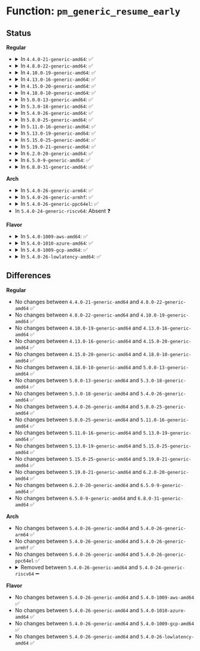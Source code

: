 # Function: <code>pm_generic_resume_early</code>

## Status
<b>Regular</b>
<ul>
<li>
<details>
<summary>In <code>4.4.0-21-generic-amd64</code>: ✅</summary>

```c
int pm_generic_resume_early(struct device * dev)
```

```json
{
  "name": "pm_generic_resume_early",
  "collision_type": "Unique Global",
  "inline_type": "No",
  "funcs": [
    {
      "addr": 18446744071584434064,
      "name": "pm_generic_resume_early",
      "external": true,
      "loc": "drivers/base/power/generic_ops.c:232",
      "file": "drivers/base/power/generic_ops.c",
      "inline": "seen, unknown",
      "caller_inline": [],
      "caller_func": [
        "drivers/acpi/device_pm.c:acpi_subsys_resume_early",
        "drivers/acpi/acpi_lpss.c:acpi_lpss_resume_early"
      ]
    }
  ],
  "symbols": [
    {
      "addr": 18446744071584434064,
      "name": "pm_generic_resume_early",
      "section": ".text",
      "bind": "STB_GLOBAL",
      "size": 49
    }
  ]
}
```
</details>
</li>
<li>
<details>
<summary>In <code>4.8.0-22-generic-amd64</code>: ✅</summary>

```c
int pm_generic_resume_early(struct device * dev)
```

```json
{
  "name": "pm_generic_resume_early",
  "collision_type": "Unique Global",
  "inline_type": "No",
  "funcs": [
    {
      "addr": 18446744071584769936,
      "name": "pm_generic_resume_early",
      "external": true,
      "loc": "drivers/base/power/generic_ops.c:232",
      "file": "drivers/base/power/generic_ops.c",
      "inline": "seen, unknown",
      "caller_inline": [],
      "caller_func": [
        "drivers/acpi/device_pm.c:acpi_subsys_resume_early",
        "drivers/acpi/acpi_lpss.c:acpi_lpss_resume_early"
      ]
    }
  ],
  "symbols": [
    {
      "addr": 18446744071584769936,
      "name": "pm_generic_resume_early",
      "section": ".text",
      "bind": "STB_GLOBAL",
      "size": 49
    }
  ]
}
```
</details>
</li>
<li>
<details>
<summary>In <code>4.10.0-19-generic-amd64</code>: ✅</summary>

```c
int pm_generic_resume_early(struct device * dev)
```

```json
{
  "name": "pm_generic_resume_early",
  "collision_type": "Unique Global",
  "inline_type": "No",
  "funcs": [
    {
      "addr": 18446744071584960336,
      "name": "pm_generic_resume_early",
      "external": true,
      "loc": "drivers/base/power/generic_ops.c:232",
      "file": "drivers/base/power/generic_ops.c",
      "inline": "seen, unknown",
      "caller_inline": [],
      "caller_func": [
        "drivers/acpi/device_pm.c:acpi_subsys_resume_early",
        "drivers/acpi/acpi_lpss.c:acpi_lpss_resume_early"
      ]
    }
  ],
  "symbols": [
    {
      "addr": 18446744071584960336,
      "name": "pm_generic_resume_early",
      "section": ".text",
      "bind": "STB_GLOBAL",
      "size": 49
    }
  ]
}
```
</details>
</li>
<li>
<details>
<summary>In <code>4.13.0-16-generic-amd64</code>: ✅</summary>

```c
int pm_generic_resume_early(struct device * dev)
```

```json
{
  "name": "pm_generic_resume_early",
  "collision_type": "Unique Global",
  "inline_type": "No",
  "funcs": [
    {
      "addr": 18446744071585045072,
      "name": "pm_generic_resume_early",
      "external": true,
      "loc": "drivers/base/power/generic_ops.c:232",
      "file": "drivers/base/power/generic_ops.c",
      "inline": "seen, unknown",
      "caller_inline": [],
      "caller_func": [
        "drivers/acpi/device_pm.c:acpi_subsys_resume_early",
        "drivers/acpi/acpi_lpss.c:acpi_lpss_resume_early"
      ]
    }
  ],
  "symbols": [
    {
      "addr": 18446744071585045072,
      "name": "pm_generic_resume_early",
      "section": ".text",
      "bind": "STB_GLOBAL",
      "size": 47
    }
  ]
}
```
</details>
</li>
<li>
<details>
<summary>In <code>4.15.0-20-generic-amd64</code>: ✅</summary>

```c
int pm_generic_resume_early(struct device * dev)
```

```json
{
  "name": "pm_generic_resume_early",
  "collision_type": "Unique Global",
  "inline_type": "No",
  "funcs": [
    {
      "addr": 18446744071585467904,
      "name": "pm_generic_resume_early",
      "external": true,
      "loc": "drivers/base/power/generic_ops.c:231",
      "file": "drivers/base/power/generic_ops.c",
      "inline": "seen, unknown",
      "caller_inline": [],
      "caller_func": [
        "drivers/acpi/device_pm.c:acpi_subsys_resume_early",
        "drivers/acpi/acpi_lpss.c:acpi_lpss_resume_early"
      ]
    }
  ],
  "symbols": [
    {
      "addr": 18446744071585467904,
      "name": "pm_generic_resume_early",
      "section": ".text",
      "bind": "STB_GLOBAL",
      "size": 50
    }
  ]
}
```
</details>
</li>
<li>
<details>
<summary>In <code>4.18.0-10-generic-amd64</code>: ✅</summary>

```c
int pm_generic_resume_early(struct device * dev)
```

```json
{
  "name": "pm_generic_resume_early",
  "collision_type": "Unique Global",
  "inline_type": "No",
  "funcs": [
    {
      "addr": 18446744071585711776,
      "name": "pm_generic_resume_early",
      "external": true,
      "loc": "drivers/base/power/generic_ops.c:231",
      "file": "drivers/base/power/generic_ops.c",
      "inline": "seen, unknown",
      "caller_inline": [],
      "caller_func": [
        "drivers/acpi/device_pm.c:acpi_subsys_resume_early",
        "drivers/acpi/acpi_lpss.c:acpi_lpss_resume_early"
      ]
    }
  ],
  "symbols": [
    {
      "addr": 18446744071585711776,
      "name": "pm_generic_resume_early",
      "section": ".text",
      "bind": "STB_GLOBAL",
      "size": 49
    }
  ]
}
```
</details>
</li>
<li>
<details>
<summary>In <code>5.0.0-13-generic-amd64</code>: ✅</summary>

```c
int pm_generic_resume_early(struct device * dev)
```

```json
{
  "name": "pm_generic_resume_early",
  "collision_type": "Unique Global",
  "inline_type": "No",
  "funcs": [
    {
      "addr": 18446744071585843408,
      "name": "pm_generic_resume_early",
      "external": true,
      "loc": "drivers/base/power/generic_ops.c:231",
      "file": "drivers/base/power/generic_ops.c",
      "inline": "seen, unknown",
      "caller_inline": [],
      "caller_func": [
        "drivers/acpi/device_pm.c:acpi_subsys_resume_early",
        "drivers/acpi/acpi_lpss.c:acpi_lpss_resume_noirq",
        "drivers/acpi/acpi_lpss.c:acpi_lpss_resume_early"
      ]
    }
  ],
  "symbols": [
    {
      "addr": 18446744071585843408,
      "name": "pm_generic_resume_early",
      "section": ".text",
      "bind": "STB_GLOBAL",
      "size": 49
    }
  ]
}
```
</details>
</li>
<li>
<details>
<summary>In <code>5.3.0-18-generic-amd64</code>: ✅</summary>

```c
int pm_generic_resume_early(struct device * dev)
```

```json
{
  "name": "pm_generic_resume_early",
  "collision_type": "Unique Global",
  "inline_type": "No",
  "funcs": [
    {
      "addr": 18446744071586079680,
      "name": "pm_generic_resume_early",
      "external": true,
      "loc": "drivers/base/power/generic_ops.c:229",
      "file": "drivers/base/power/generic_ops.c",
      "inline": "seen, unknown",
      "caller_inline": [],
      "caller_func": [
        "drivers/acpi/device_pm.c:acpi_subsys_resume_early",
        "drivers/acpi/acpi_lpss.c:acpi_lpss_resume_noirq",
        "drivers/acpi/acpi_lpss.c:acpi_lpss_resume_early"
      ]
    }
  ],
  "symbols": [
    {
      "addr": 18446744071586079680,
      "name": "pm_generic_resume_early",
      "section": ".text",
      "bind": "STB_GLOBAL",
      "size": 46
    }
  ]
}
```
</details>
</li>
<li>
<details>
<summary>In <code>5.4.0-26-generic-amd64</code>: ✅</summary>

```c
int pm_generic_resume_early(struct device * dev)
```

```json
{
  "name": "pm_generic_resume_early",
  "collision_type": "Unique Global",
  "inline_type": "No",
  "funcs": [
    {
      "addr": 18446744071586228112,
      "name": "pm_generic_resume_early",
      "external": true,
      "loc": "drivers/base/power/generic_ops.c:229",
      "file": "drivers/base/power/generic_ops.c",
      "inline": "seen, unknown",
      "caller_inline": [],
      "caller_func": [
        "drivers/acpi/device_pm.c:acpi_subsys_resume_early",
        "drivers/acpi/acpi_lpss.c:acpi_lpss_resume_noirq",
        "drivers/acpi/acpi_lpss.c:acpi_lpss_resume_early"
      ]
    }
  ],
  "symbols": [
    {
      "addr": 18446744071586228112,
      "name": "pm_generic_resume_early",
      "section": ".text",
      "bind": "STB_GLOBAL",
      "size": 46
    }
  ]
}
```
</details>
</li>
<li>
<details>
<summary>In <code>5.8.0-25-generic-amd64</code>: ✅</summary>

```c
int pm_generic_resume_early(struct device * dev)
```

```json
{
  "name": "pm_generic_resume_early",
  "collision_type": "Unique Global",
  "inline_type": "No",
  "funcs": [
    {
      "addr": 18446744071586994032,
      "name": "pm_generic_resume_early",
      "external": true,
      "loc": "drivers/base/power/generic_ops.c:229",
      "file": "drivers/base/power/generic_ops.c",
      "inline": "seen, unknown",
      "caller_inline": [],
      "caller_func": [
        "drivers/pci/pci-driver.c:pci_pm_resume_early",
        "drivers/acpi/acpi_lpss.c:acpi_lpss_resume_noirq"
      ]
    }
  ],
  "symbols": [
    {
      "addr": 18446744071586994032,
      "name": "pm_generic_resume_early",
      "section": ".text",
      "bind": "STB_GLOBAL",
      "size": 46
    }
  ]
}
```
</details>
</li>
<li>
<details>
<summary>In <code>5.11.0-16-generic-amd64</code>: ✅</summary>

```c
int pm_generic_resume_early(struct device * dev)
```

```json
{
  "name": "pm_generic_resume_early",
  "collision_type": "Unique Global",
  "inline_type": "No",
  "funcs": [
    {
      "addr": 18446744071587078784,
      "name": "pm_generic_resume_early",
      "external": true,
      "loc": "drivers/base/power/generic_ops.c:229",
      "file": "drivers/base/power/generic_ops.c",
      "inline": "seen, unknown",
      "caller_inline": [],
      "caller_func": [
        "drivers/pci/pci-driver.c:pci_pm_resume_early",
        "drivers/acpi/acpi_lpss.c:acpi_lpss_resume_noirq"
      ]
    }
  ],
  "symbols": [
    {
      "addr": 18446744071587078784,
      "name": "pm_generic_resume_early",
      "section": ".text",
      "bind": "STB_GLOBAL",
      "size": 46
    }
  ]
}
```
</details>
</li>
<li>
<details>
<summary>In <code>5.13.0-19-generic-amd64</code>: ✅</summary>

```c
int pm_generic_resume_early(struct device * dev)
```

```json
{
  "name": "pm_generic_resume_early",
  "collision_type": "Unique Global",
  "inline_type": "No",
  "funcs": [
    {
      "addr": 18446744071586965056,
      "name": "pm_generic_resume_early",
      "external": true,
      "loc": "drivers/base/power/generic_ops.c:229",
      "file": "drivers/base/power/generic_ops.c",
      "inline": "seen, unknown",
      "caller_inline": [],
      "caller_func": [
        "drivers/pci/pci-driver.c:pci_pm_resume_early",
        "drivers/acpi/acpi_lpss.c:acpi_lpss_resume_noirq"
      ]
    }
  ],
  "symbols": [
    {
      "addr": 18446744071586965056,
      "name": "pm_generic_resume_early",
      "section": ".text",
      "bind": "STB_GLOBAL",
      "size": 46
    }
  ]
}
```
</details>
</li>
<li>
<details>
<summary>In <code>5.15.0-25-generic-amd64</code>: ✅</summary>

```c
int pm_generic_resume_early(struct device * dev)
```

```json
{
  "name": "pm_generic_resume_early",
  "collision_type": "Unique Global",
  "inline_type": "No",
  "funcs": [
    {
      "addr": 18446744071587531200,
      "name": "pm_generic_resume_early",
      "external": true,
      "loc": "drivers/base/power/generic_ops.c:229",
      "file": "drivers/base/power/generic_ops.c",
      "inline": "seen, unknown",
      "caller_inline": [],
      "caller_func": [
        "drivers/pci/pci-driver.c:pci_pm_resume_early",
        "drivers/acpi/device_pm.c:acpi_subsys_resume_early",
        "drivers/acpi/acpi_lpss.c:acpi_lpss_resume_noirq"
      ]
    }
  ],
  "symbols": [
    {
      "addr": 18446744071587531200,
      "name": "pm_generic_resume_early",
      "section": ".text",
      "bind": "STB_GLOBAL",
      "size": 46
    }
  ]
}
```
</details>
</li>
<li>
<details>
<summary>In <code>5.19.0-21-generic-amd64</code>: ✅</summary>

```c
int pm_generic_resume_early(struct device * dev)
```

```json
{
  "name": "pm_generic_resume_early",
  "collision_type": "Unique Global",
  "inline_type": "No",
  "funcs": [
    {
      "addr": 18446744071588861920,
      "name": "pm_generic_resume_early",
      "external": true,
      "loc": "drivers/base/power/generic_ops.c:229",
      "file": "drivers/base/power/generic_ops.c",
      "inline": "seen, unknown",
      "caller_inline": [],
      "caller_func": [
        "drivers/pci/pci-driver.c:pci_pm_resume_early",
        "drivers/acpi/device_pm.c:acpi_subsys_resume_early",
        "drivers/acpi/acpi_lpss.c:acpi_lpss_resume_noirq",
        "drivers/acpi/acpi_lpss.c:acpi_lpss_resume_early"
      ]
    }
  ],
  "symbols": [
    {
      "addr": 18446744071588861920,
      "name": "pm_generic_resume_early",
      "section": ".text",
      "bind": "STB_GLOBAL",
      "size": 62
    }
  ]
}
```
</details>
</li>
<li>
<details>
<summary>In <code>6.2.0-20-generic-amd64</code>: ✅</summary>

```c
int pm_generic_resume_early(struct device * dev)
```

```json
{
  "name": "pm_generic_resume_early",
  "collision_type": "Unique Global",
  "inline_type": "No",
  "funcs": [
    {
      "addr": 18446744071590368816,
      "name": "pm_generic_resume_early",
      "external": true,
      "loc": "drivers/base/power/generic_ops.c:229",
      "file": "drivers/base/power/generic_ops.c",
      "inline": "seen, unknown",
      "caller_inline": [],
      "caller_func": [
        "drivers/pci/pci-driver.c:pci_pm_resume_early",
        "drivers/acpi/device_pm.c:acpi_subsys_resume_early",
        "drivers/acpi/acpi_lpss.c:acpi_lpss_resume_noirq",
        "drivers/acpi/acpi_lpss.c:acpi_lpss_resume_early"
      ]
    }
  ],
  "symbols": [
    {
      "addr": 18446744071590368816,
      "name": "pm_generic_resume_early",
      "section": ".text",
      "bind": "STB_GLOBAL",
      "size": 62
    }
  ]
}
```
</details>
</li>
<li>
<details>
<summary>In <code>6.5.0-9-generic-amd64</code>: ✅</summary>

```c
int pm_generic_resume_early(struct device * dev)
```

```json
{
  "name": "pm_generic_resume_early",
  "collision_type": "Unique Global",
  "inline_type": "No",
  "funcs": [
    {
      "addr": 18446744071590689312,
      "name": "pm_generic_resume_early",
      "external": true,
      "loc": "drivers/base/power/generic_ops.c:229",
      "file": "drivers/base/power/generic_ops.c",
      "inline": "seen, unknown",
      "caller_inline": [],
      "caller_func": [
        "drivers/pci/pci-driver.c:pci_pm_resume_early",
        "drivers/acpi/device_pm.c:acpi_subsys_resume_early",
        "drivers/acpi/acpi_lpss.c:acpi_lpss_resume_noirq",
        "drivers/acpi/acpi_lpss.c:acpi_lpss_resume_early"
      ]
    }
  ],
  "symbols": [
    {
      "addr": 18446744071590689312,
      "name": "pm_generic_resume_early",
      "section": ".text",
      "bind": "STB_GLOBAL",
      "size": 62
    }
  ]
}
```
</details>
</li>
<li>
<details>
<summary>In <code>6.8.0-31-generic-amd64</code>: ✅</summary>

```c
int pm_generic_resume_early(struct device * dev)
```

```json
{
  "name": "pm_generic_resume_early",
  "collision_type": "Unique Global",
  "inline_type": "No",
  "funcs": [
    {
      "addr": 18446744071591050768,
      "name": "pm_generic_resume_early",
      "external": true,
      "loc": "drivers/base/power/generic_ops.c:229",
      "file": "drivers/base/power/generic_ops.c",
      "inline": "seen, unknown",
      "caller_inline": [],
      "caller_func": [
        "drivers/pci/pci-driver.c:pci_pm_resume_early",
        "drivers/acpi/device_pm.c:acpi_subsys_resume_early",
        "drivers/acpi/acpi_lpss.c:acpi_lpss_resume_noirq",
        "drivers/acpi/acpi_lpss.c:acpi_lpss_resume_early"
      ]
    }
  ],
  "symbols": [
    {
      "addr": 18446744071591050768,
      "name": "pm_generic_resume_early",
      "section": ".text",
      "bind": "STB_GLOBAL",
      "size": 62
    }
  ]
}
```
</details>
</li>
</ul>
<b>Arch</b>
<ul>
<li>
<details>
<summary>In <code>5.4.0-26-generic-arm64</code>: ✅</summary>

```c
int pm_generic_resume_early(struct device * dev)
```

```json
{
  "name": "pm_generic_resume_early",
  "collision_type": "Unique Global",
  "inline_type": "No",
  "funcs": [
    {
      "addr": 18446603336499039976,
      "name": "pm_generic_resume_early",
      "external": true,
      "loc": "drivers/base/power/generic_ops.c:229",
      "file": "drivers/base/power/generic_ops.c",
      "inline": "seen, unknown",
      "caller_inline": [],
      "caller_func": [
        "drivers/acpi/device_pm.c:acpi_subsys_resume_early"
      ]
    }
  ],
  "symbols": [
    {
      "addr": 18446603336499039976,
      "name": "pm_generic_resume_early",
      "section": ".text",
      "bind": "STB_GLOBAL",
      "size": 88
    }
  ]
}
```
</details>
</li>
<li>
<details>
<summary>In <code>5.4.0-26-generic-armhf</code>: ✅</summary>

```c
int pm_generic_resume_early(struct device * dev)
```

```json
{
  "name": "pm_generic_resume_early",
  "collision_type": "Unique Global",
  "inline_type": "No",
  "funcs": [
    {
      "addr": 3231598612,
      "name": "pm_generic_resume_early",
      "external": true,
      "loc": "drivers/base/power/generic_ops.c:229",
      "file": "drivers/base/power/generic_ops.c",
      "inline": "seen, unknown",
      "caller_inline": [],
      "caller_func": []
    }
  ],
  "symbols": [
    {
      "addr": 3231598612,
      "name": "pm_generic_resume_early",
      "section": ".text",
      "bind": "STB_GLOBAL",
      "size": 72
    }
  ]
}
```
</details>
</li>
<li>
<details>
<summary>In <code>5.4.0-26-generic-ppc64el</code>: ✅</summary>

```c
int pm_generic_resume_early(struct device * dev)
```

```json
{
  "name": "pm_generic_resume_early",
  "collision_type": "Unique Global",
  "inline_type": "No",
  "funcs": [
    {
      "addr": 13835058055292211008,
      "name": "pm_generic_resume_early",
      "external": true,
      "loc": "drivers/base/power/generic_ops.c:229",
      "file": "drivers/base/power/generic_ops.c",
      "inline": "seen, unknown",
      "caller_inline": [],
      "caller_func": []
    }
  ],
  "symbols": [
    {
      "addr": 13835058055292211008,
      "name": "pm_generic_resume_early",
      "section": ".text",
      "bind": "STB_GLOBAL",
      "size": 124
    }
  ]
}
```
</details>
</li>
<li>
In <code>5.4.0-24-generic-riscv64</code>: Absent ❓
</li>
</ul>
<b>Flavor</b>
<ul>
<li>
<details>
<summary>In <code>5.4.0-1009-aws-amd64</code>: ✅</summary>

```c
int pm_generic_resume_early(struct device * dev)
```

```json
{
  "name": "pm_generic_resume_early",
  "collision_type": "Unique Global",
  "inline_type": "No",
  "funcs": [
    {
      "addr": 18446744071585988320,
      "name": "pm_generic_resume_early",
      "external": true,
      "loc": "drivers/base/power/generic_ops.c:229",
      "file": "drivers/base/power/generic_ops.c",
      "inline": "seen, unknown",
      "caller_inline": [],
      "caller_func": [
        "drivers/acpi/device_pm.c:acpi_subsys_resume_early"
      ]
    }
  ],
  "symbols": [
    {
      "addr": 18446744071585988320,
      "name": "pm_generic_resume_early",
      "section": ".text",
      "bind": "STB_GLOBAL",
      "size": 46
    }
  ]
}
```
</details>
</li>
<li>
<details>
<summary>In <code>5.4.0-1010-azure-amd64</code>: ✅</summary>

```c
int pm_generic_resume_early(struct device * dev)
```

```json
{
  "name": "pm_generic_resume_early",
  "collision_type": "Unique Global",
  "inline_type": "No",
  "funcs": [
    {
      "addr": 18446744071585837584,
      "name": "pm_generic_resume_early",
      "external": true,
      "loc": "drivers/base/power/generic_ops.c:229",
      "file": "drivers/base/power/generic_ops.c",
      "inline": "seen, unknown",
      "caller_inline": [],
      "caller_func": [
        "drivers/acpi/device_pm.c:acpi_subsys_resume_early",
        "drivers/acpi/acpi_lpss.c:acpi_lpss_resume_noirq",
        "drivers/acpi/acpi_lpss.c:acpi_lpss_resume_early"
      ]
    }
  ],
  "symbols": [
    {
      "addr": 18446744071585837584,
      "name": "pm_generic_resume_early",
      "section": ".text",
      "bind": "STB_GLOBAL",
      "size": 46
    }
  ]
}
```
</details>
</li>
<li>
<details>
<summary>In <code>5.4.0-1009-gcp-amd64</code>: ✅</summary>

```c
int pm_generic_resume_early(struct device * dev)
```

```json
{
  "name": "pm_generic_resume_early",
  "collision_type": "Unique Global",
  "inline_type": "No",
  "funcs": [
    {
      "addr": 18446744071586178128,
      "name": "pm_generic_resume_early",
      "external": true,
      "loc": "drivers/base/power/generic_ops.c:229",
      "file": "drivers/base/power/generic_ops.c",
      "inline": "seen, unknown",
      "caller_inline": [],
      "caller_func": [
        "drivers/acpi/device_pm.c:acpi_subsys_resume_early",
        "drivers/acpi/acpi_lpss.c:acpi_lpss_resume_noirq",
        "drivers/acpi/acpi_lpss.c:acpi_lpss_resume_early"
      ]
    }
  ],
  "symbols": [
    {
      "addr": 18446744071586178128,
      "name": "pm_generic_resume_early",
      "section": ".text",
      "bind": "STB_GLOBAL",
      "size": 46
    }
  ]
}
```
</details>
</li>
<li>
<details>
<summary>In <code>5.4.0-26-lowlatency-amd64</code>: ✅</summary>

```c
int pm_generic_resume_early(struct device * dev)
```

```json
{
  "name": "pm_generic_resume_early",
  "collision_type": "Unique Global",
  "inline_type": "No",
  "funcs": [
    {
      "addr": 18446744071586286752,
      "name": "pm_generic_resume_early",
      "external": true,
      "loc": "drivers/base/power/generic_ops.c:229",
      "file": "drivers/base/power/generic_ops.c",
      "inline": "seen, unknown",
      "caller_inline": [],
      "caller_func": [
        "drivers/acpi/device_pm.c:acpi_subsys_resume_early",
        "drivers/acpi/acpi_lpss.c:acpi_lpss_resume_noirq",
        "drivers/acpi/acpi_lpss.c:acpi_lpss_resume_early"
      ]
    }
  ],
  "symbols": [
    {
      "addr": 18446744071586286752,
      "name": "pm_generic_resume_early",
      "section": ".text",
      "bind": "STB_GLOBAL",
      "size": 46
    }
  ]
}
```
</details>
</li>
</ul>

## Differences
<b>Regular</b>
<ul>
<li>
No changes between <code>4.4.0-21-generic-amd64</code> and <code>4.8.0-22-generic-amd64</code> ✅
</li>
<li>
No changes between <code>4.8.0-22-generic-amd64</code> and <code>4.10.0-19-generic-amd64</code> ✅
</li>
<li>
No changes between <code>4.10.0-19-generic-amd64</code> and <code>4.13.0-16-generic-amd64</code> ✅
</li>
<li>
No changes between <code>4.13.0-16-generic-amd64</code> and <code>4.15.0-20-generic-amd64</code> ✅
</li>
<li>
No changes between <code>4.15.0-20-generic-amd64</code> and <code>4.18.0-10-generic-amd64</code> ✅
</li>
<li>
No changes between <code>4.18.0-10-generic-amd64</code> and <code>5.0.0-13-generic-amd64</code> ✅
</li>
<li>
No changes between <code>5.0.0-13-generic-amd64</code> and <code>5.3.0-18-generic-amd64</code> ✅
</li>
<li>
No changes between <code>5.3.0-18-generic-amd64</code> and <code>5.4.0-26-generic-amd64</code> ✅
</li>
<li>
No changes between <code>5.4.0-26-generic-amd64</code> and <code>5.8.0-25-generic-amd64</code> ✅
</li>
<li>
No changes between <code>5.8.0-25-generic-amd64</code> and <code>5.11.0-16-generic-amd64</code> ✅
</li>
<li>
No changes between <code>5.11.0-16-generic-amd64</code> and <code>5.13.0-19-generic-amd64</code> ✅
</li>
<li>
No changes between <code>5.13.0-19-generic-amd64</code> and <code>5.15.0-25-generic-amd64</code> ✅
</li>
<li>
No changes between <code>5.15.0-25-generic-amd64</code> and <code>5.19.0-21-generic-amd64</code> ✅
</li>
<li>
No changes between <code>5.19.0-21-generic-amd64</code> and <code>6.2.0-20-generic-amd64</code> ✅
</li>
<li>
No changes between <code>6.2.0-20-generic-amd64</code> and <code>6.5.0-9-generic-amd64</code> ✅
</li>
<li>
No changes between <code>6.5.0-9-generic-amd64</code> and <code>6.8.0-31-generic-amd64</code> ✅
</li>
</ul>
<b>Arch</b>
<ul>
<li>
No changes between <code>5.4.0-26-generic-amd64</code> and <code>5.4.0-26-generic-arm64</code> ✅
</li>
<li>
No changes between <code>5.4.0-26-generic-amd64</code> and <code>5.4.0-26-generic-armhf</code> ✅
</li>
<li>
No changes between <code>5.4.0-26-generic-amd64</code> and <code>5.4.0-26-generic-ppc64el</code> ✅
</li>
<li>
<details>
<summary>Removed between <code>5.4.0-26-generic-amd64</code> and <code>5.4.0-24-generic-riscv64</code> ➖</summary>

```c
int pm_generic_resume_early(struct device * dev)
```
</details>
</li>
</ul>
<b>Flavor</b>
<ul>
<li>
No changes between <code>5.4.0-26-generic-amd64</code> and <code>5.4.0-1009-aws-amd64</code> ✅
</li>
<li>
No changes between <code>5.4.0-26-generic-amd64</code> and <code>5.4.0-1010-azure-amd64</code> ✅
</li>
<li>
No changes between <code>5.4.0-26-generic-amd64</code> and <code>5.4.0-1009-gcp-amd64</code> ✅
</li>
<li>
No changes between <code>5.4.0-26-generic-amd64</code> and <code>5.4.0-26-lowlatency-amd64</code> ✅
</li>
</ul>
